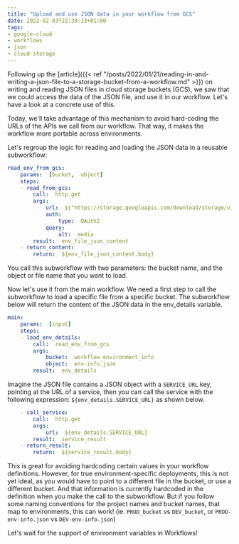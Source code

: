 ```yaml
---
title: "Upload and use JSON data in your workflow from GCS"
date: 2022-02-03T22:39:13+01:00
tags:
- google-cloud
- workflows
- json
- cloud-storage
---
```


Following up the [article]({{< ref "/posts/2022/01/21/reading-in-and-writing-a-json-file-to-a-storage-bucket-from-a-workflow.md" >}}) 
on writing and reading JSON files in cloud storage buckets (GCS), we saw that we could access the data of the JSON file, and use it in our workflow. 
Let's have a look at a concrete use of this.

Today, we'll take advantage of this mechanism to avoid hard-coding the URLs of the APIs we call from our workflow. 
That way, it makes the workflow more portable across environments.

Let's regroup the logic for reading and loading the JSON data in a reusable subworkflow:

```yaml
read_env_from_gcs:
    params:  [bucket,  object]
    steps:
    - read_from_gcs:
        call:  http.get
        args:
            url:  ${"https://storage.googleapis.com/download/storage/v1/b/"  +  bucket  +  "/o/"  +  object}
            auth:
                type:  OAuth2
            query:
                alt:  media
        result:  env_file_json_content
    - return_content:
        return:  ${env_file_json_content.body}
```

You call this subworkflow with two parameters: the bucket name, and the object or file name that you want to load.

Now let's use it from the main workflow. We need a first step to call the subworkflow to load a specific file from a specific bucket. 
The subworkflow below will return the content of the JSON data in the env_details variable.

```yaml
​​main:
    params:  [input]
    steps:
    - load_env_details:
        call:  read_env_from_gcs
        args:
            bucket:  workflow_environment_info
            object:  env-info.json
        result:  env_details
```

Imagine the JSON file contains a JSON object with a `SERVICE_URL` key, pointing at the URL of a service, 
then you can call the service with the following expression: `${env_details.SERVICE_URL}` as shown below.

```yaml
    - call_service:
        call:  http.get
        args:
            url:  ${env_details.SERVICE_URL}
        result:  service_result
    - return_result:
        return:  ${service_result.body}
```

This is great for avoiding hardcoding certain values in your workflow definitions. 
However, for true environment-specific deployments, this is not yet ideal, as you would have to point to a different file in the bucket, or use a different bucket. 
And that information is currently hardcoded in the definition when you make the call to the subworkflow. 
But if you follow some naming conventions for the project names and bucket names, that map to environments, this can work! 
(ie. `PROD_bucket` vs `DEV_bucket`, or `PROD-env-info.json` vs `DEV-env-info.json`)

Let's wait for the support of environment variables in Workflows!
